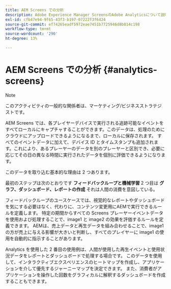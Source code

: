 ```yaml
---
title: AEM Screens での分析
description: Adobe Experience Manager ScreensのAdobe Analyticsについて説明します。
exl-id: cfb47e94-9f65-43f3-b197-07222f3f6424
source-git-commit: ef74265eadf5972eae7451b7725946d8b014c198
workflow-type: tm+mt
source-wordcount: '290'
ht-degree: 13%

---
```


# AEM Screens での分析 {#analytics-screens}

>[!NOTE]
>
>このアクティビティの一般的な関係者は、マーケティング/ビジネスストラテジストです。

AEM Screens では、各プレイヤーデバイスで実行される追跡可能なイベントをすべてローカルにキャプチャすることができます。このデータは、処理のためにクラウドにアップロードできるようになるまで、ローカルに保存されます。 すべてのイベントデータに加えて、デバイス ID とタイムスタンプも追加されます。これにより、あるプレーヤーのデータを別のプレーヤーと区別でき、必要に応じてその日の異なる時間に実行されたデータを個別に評価できるようになります。

このデータを取り込む基本的な理由は 2 つあります。

最初のステップは次のとおりです **フィードバックループと機械学習** 2 つ目は **グラフ、ダッシュボード、レポートの作成** それは人間の消費を意図している。

フィードバックループのユースケースでは、視覚的なレポートやダッシュボードを気にする必要はなく、代わりに、コンテンツ変更用にAEMで実行できるルールを定義します。 特定の期間からすべての Screens プレーヤーイベントデータを使用および処理することで、image1 と image2 の効果を評価するルールを定義できます。 AEMは、売上データと再生データを組み合わせることで、image1 の方が売上に与える影響が大きいと判断し、すべてのプレイヤーに image1 の使用を自動的に指示することがあります。

Analytics を使用した 2 番目の使用例は、人間が使用した再生イベントと使用状況データをレポートとダッシュボードで処理する場合です。
このデータを使用して、インタラクティブエクスペリエンスのヒートマップを作成し、アプリケーションを介して優先するジャーニーマップを決定できます。 また、消費者がアプリケーションを操作した回数をグラフィカルに解釈するダッシュボードを作成することもできます。
